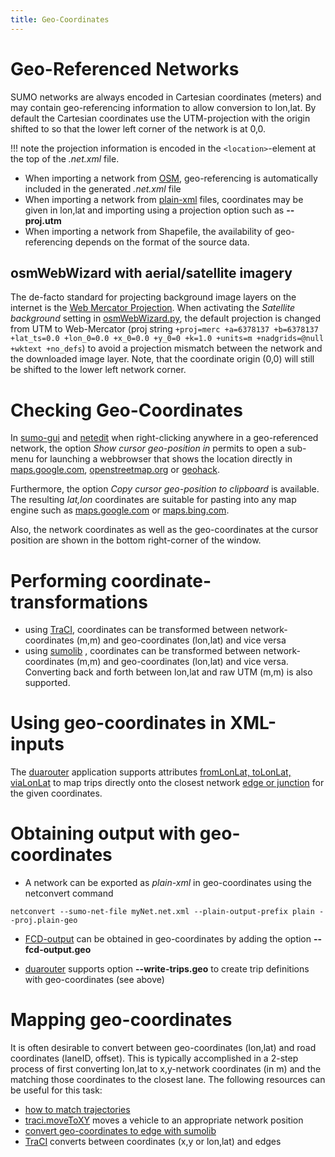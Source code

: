 ```yaml
---
title: Geo-Coordinates
---
```


# Geo-Referenced Networks

SUMO networks are always encoded in Cartesian coordinates (meters) and
may contain geo-referencing information to allow conversion to lon,lat.
By default the Cartesian coordinates use the UTM-projection with the
origin shifted to so that the lower left corner of the network is at
0,0.

!!! note
    the projection information is encoded in the `<location>`-element at the top of the *.net.xml* file.

- When importing a network from
  [OSM](Networks/Import/OpenStreetMap.md), geo-referencing is
  automatically included in the generated *.net.xml* file
- When importing a network from
  [plain-xml](Networks/PlainXML.md)
  files, coordinates may be given in lon,lat and importing using a
  projection option such as **--proj.utm**
- When importing a network from Shapefile, the availability of
  geo-referencing depends on the format of the source data.
  
## osmWebWizard with aerial/satellite imagery

The de-facto standard for projecting background image layers on the internet is the [Web Mercator Projection](https://en.wikipedia.org/wiki/Web_Mercator_projection). When activating the *Satellite background* setting in [osmWebWizard.py](Tutorials/OSMWebWizard.md), the default projection is changed from UTM to Web-Mercator (proj string `+proj=merc +a=6378137 +b=6378137 +lat_ts=0.0 +lon_0=0.0 +x_0=0.0 +y_0=0 +k=1.0 +units=m +nadgrids=@null +wktext +no_defs`) to avoid a projection mismatch between the network and the downloaded image layer. Note, that the coordinate origin (0,0) will still be shifted to the lower left network corner.

# Checking Geo-Coordinates

In [sumo-gui](sumo-gui.md) and [netedit](Netedit/index.md) when right-clicking anywhere in a
geo-referenced network, the option *Show cursor geo-position in* permits to open a sub-menu for launching a webbrowser that shows the location directly in [maps.google.com](maps.google.com), [openstreetmap.org](www.openstreetmap.org) or [geohack](geohack.toolforge.org). 

Furthermore, the option *Copy cursor geo-position to
clipboard* is available. The resulting *lat,lon* coordinates are
suitable for pasting into any map engine such as [maps.google.com](maps.google.com) or
[maps.bing.com](maps.bing.com). 

Also, the network coordinates as well as the
geo-coordinates at the cursor position are shown in the bottom
right-corner of the window.

# Performing coordinate-transformations

- using
  [TraCI](TraCI/Simulation_Value_Retrieval.md#command_0x82_position_conversion),
  coordinates can be transformed between network-coordinates (m,m) and
  geo-coordinates (lon,lat) and vice versa
- using [sumolib](Tools/Sumolib.md#coordinate_transformations)
  , coordinates can be transformed between network-coordinates (m,m)
  and geo-coordinates (lon,lat) and vice versa. Converting back and forth between lon,lat and raw UTM (m,m) is also supported.

# Using geo-coordinates in XML-inputs

The [duarouter](duarouter.md) application supports attributes [fromLonLat, toLonLat, viaLonLat](Demand/Shortest_or_Optimal_Path_Routing.md#trip_definitions) to map trips directly onto the closest network [edge or junction](Demand/Shortest_or_Optimal_Path_Routing.md#mapmatching) for the given coordinates.

# Obtaining output with geo-coordinates

- A network can be exported as *plain-xml* in geo-coordinates using
  the netconvert command

```
netconvert --sumo-net-file myNet.net.xml --plain-output-prefix plain --proj.plain-geo
```

- [FCD-output](Simulation/Output/FCDOutput.md) can be obtained
  in geo-coordinates by adding the option **--fcd-output.geo**
  
- [duarouter](duarouter.md) supports option **--write-trips.geo** to create trip definitions with geo-coordinates (see above)
  
# Mapping geo-coordinates

It is often desirable to convert between geo-coordinates (lon,lat) and road coordinates (laneID, offset). 
This is typically accomplished in a 2-step process of first converting lon,lat to x,y-network coordinates (in m) and the matching those coordinates to the closest lane. The following resources can be useful for this task:

- [how to match trajectories](FAQ.md#how_do_i_generate_sumo_routes_from_gps_traces)
- [traci.moveToXY](TraCI/Change_Vehicle_State.md#move_to_xy_0xb4) moves a vehicle to an appropriate network position
- [convert geo-coordinates to edge with sumolib](Tools/Sumolib.md#locate_nearby_edges_based_on_the_geo-coordinate)
- [TraCI](TraCI/Simulation_Value_Retrieval.md#command_0x82_position_conversion) converts between coordinates (x,y or lon,lat) and edges

